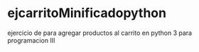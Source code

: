 # ejcarritoMinificadopython
ejercicio de para agregar productos al carrito en python 3 para programacion III
